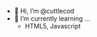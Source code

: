 - 👋 Hi, I’m @cuttlecod
- 🌱 I’m currently learning ...
   - HTML5, Javascript


<!---
cuttlecod/cuttlecod is a ✨ special ✨ repository because its `README.md` (this file) appears on your GitHub profile.
You can click the Preview link to take a look at your changes.
--->
